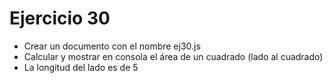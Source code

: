 # Ejercicio 30

- Crear un documento con el nombre ej30.js
- Calcular y mostrar en consola el área de un cuadrado (lado al cuadrado)
- La longitud del lado es de 5